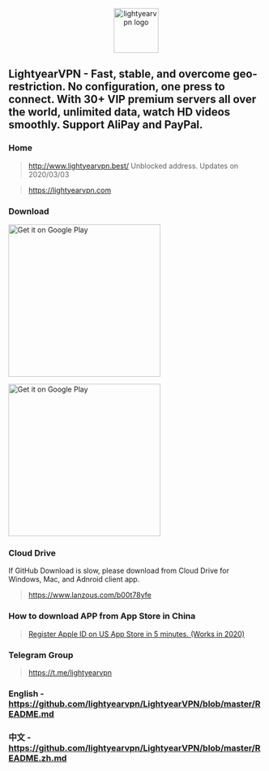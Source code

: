 <p align="center">
<img alt="lightyearvpn logo" src="https://www.lightyearvpn.com/logo.png" width="88">
</p>

## LightyearVPN - Fast, stable, and overcome geo-restriction. No configuration, one press to connect. With 30+ VIP premium servers all over the world, unlimited data, watch HD videos smoothly. Support AliPay and PayPal.

### Home
> http://www.lightyearvpn.best/ Unblocked address. Updates on 2020/03/03

> https://lightyearvpn.com

### Download

<a target="_blank" href='https://apps.apple.com/us/app/lightyearvpn-fast-trusted/id1495258888'><img width="300" alt='Get it on Google Play' src='https://applelaneanimalhospital.com/wp-content/uploads/2019/04/apple.png'/></a>

<a target="_blank" href='https://play.google.com/store/apps/details?id=com.stingsystemllc.lightyearapp'><img width="300" alt='Get it on Google Play' src='https://applelaneanimalhospital.com/wp-content/uploads/2019/04/google.png'/></a>

### Cloud Drive

If GitHub Download is slow, please download from Cloud Drive for Windows, Mac, and Adnroid client app.

> https://www.lanzous.com/b00t78yfe

### How to download APP from App Store in China

> <a target="_blank" href="https://zhuanlan.zhihu.com/p/36574047">Register Apple ID on US App Store in 5 minutes. (Works in 2020)</a>

### Telegram Group

> https://t.me/lightyearvpn

### English - https://github.com/lightyearvpn/LightyearVPN/blob/master/README.md

### 中文 - https://github.com/lightyearvpn/LightyearVPN/blob/master/README.zh.md

